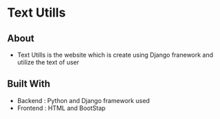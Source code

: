 # Text Utills
## About


- Text Utills is the website which is create using Django franework and utilize the text of user


## Built With
- Backend : Python and Django framework used
- Frontend : HTML and BootStap

